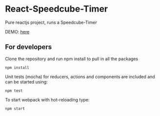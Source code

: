 # React-Speedcube-Timer
Pure reactjs project, runs a Speedcube-Timer

DEMO: [here]()

## For developers
Clone the repository and run npm install to pull in all the packages

    npm install
    
Unit tests (mocha) for reducers, actions and components are included and
can be started using:

    npm test
    
To start webpack with hot-reloading type:

    npm start